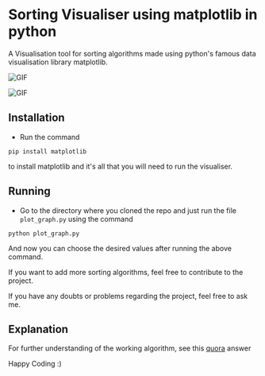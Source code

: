 # Sorting Visualiser using matplotlib in python

A Visualisation tool for sorting algorithms made using python's famous data visualisation library matplotlib.

![GIF](https://github.com/sharma-kunal/Sorting-Visualiser/blob/master/media/video_1.gif)

![GIF](https://github.com/sharma-kunal/Sorting-Visualiser/blob/master/media/video_2.gif)

## Installation

* Run the command

```
pip install matplotlib
```

to install matplotlib and it's all that you will need to run the visualiser.

## Running

* Go to the directory where you cloned the repo and just run the file `plot_graph.py` using the command

```
python plot_graph.py
```

And now you can choose the desired values after running the above command.

If you want to add more sorting algorithms, feel free to contribute to the project.

If you have any doubts or problems regarding the project, feel free to ask me.

## Explanation

For further understanding of the working algorithm, see this [quora](https://qr.ae/TJC4qP) answer

Happy Coding :)
